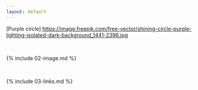 ```yaml
---
layout: default
---
```


[Purple circle] https://image.freepik.com/free-vector/shining-circle-purple-lighting-isolated-dark-background_1441-2396.jpg

<br>

{% include 02-image.md %}

<br>

{% include 03-links.md %}

